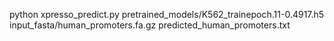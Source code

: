 python xpresso_predict.py pretrained_models/K562_trainepoch.11-0.4917.h5 input_fasta/human_promoters.fa.gz predicted_human_promoters.txt